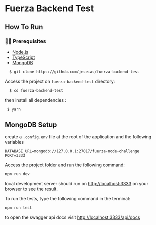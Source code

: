 # Fuerza Backend Test

## How To Run

### ✋🏻 Prerequisites

- [Node.js](https://nodejs.org/en/)
- [TypeScript](https://www.typescriptlang.org/)
- [MongoDB](https://www.mongodb.com/)

```sh
  $ git clone https://github.com/jeseias/fuerza-backend-test
```

Access the project on `fuerza-backend-test` directory:

```sh
  $ cd fuerza-backend-test
```

then install all dependencies :

```sh
 $ yarn 
```

## MongoDB Setup

create a `.config.env` file at the root of the application and the following variables

```env
DATABASE_URL=mongodb://127.0.0.1:27017/fuerza-node-challenge
PORT=3333
```

Access the project folder and run the following command:

```bash
npm run dev
```

local development server should run on [http://localhost:3333](http://localhost:3333) on your browser to see the result.

To run the tests, type the following command in the terminal:

```sh
npm run test
``` 

to open the swagger api docs visit [http://localhost:3333/api/docs](http://localhost:3333/api/docs)
